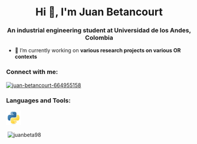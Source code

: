 <h1 align="center">Hi 👋, I'm Juan Betancourt</h1>
<h3 align="center">An industrial engineering student at Universidad de los Andes, Colombia</h3>

- 🔭 I’m currently working on **various research projects on various OR contexts**

<h3 align="left">Connect with me:</h3>
<p align="left">
<a href="https://linkedin.com/in/juan-betancourt-664955158" target="blank"><img align="center" src="https://raw.githubusercontent.com/rahuldkjain/github-profile-readme-generator/master/src/images/icons/Social/linked-in-alt.svg" alt="juan-betancourt-664955158" height="30" width="40" /></a>
</p>

<h3 align="left">Languages and Tools:</h3>
<p align="left"> <a href="https://www.python.org" target="_blank" rel="noreferrer"> <img src="https://raw.githubusercontent.com/devicons/devicon/master/icons/python/python-original.svg" alt="python" width="40" height="40"/> </a> </p>

<p>&nbsp;<img align="center" src="https://github-readme-stats.vercel.app/api?username=juanbeta98&show_icons=true&locale=en" alt="juanbeta98" /></p>
